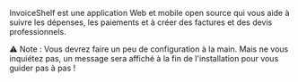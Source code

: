 InvoiceShelf est une application Web et mobile open source qui vous aide à suivre les dépenses, les paiements et à créer des factures et des devis professionnels.

⚠️ Note : Vous devrez faire un peu de configuration à la main. Mais ne vous inquiétez pas, un message sera affiché à la fin de l'installation pour vous guider pas à pas !
